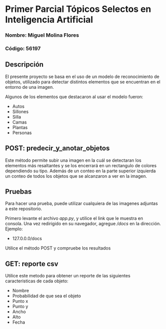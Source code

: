 # Primer Parcial Tópicos Selectos en Inteligencia Artificial
### Nombre: Miguel Molina Flores
### Código: 56197 

## Descripción
El presente proyecto se basa en el uso de un modelo de reconocimiento de objetos, utilizado para detectar distintos elementos que se encuentran en el entorno de una imagen. 

Algunos de los elementos que destacaron al usar el modelo fueron:

* Autos
* Sillones
* Silla
* Camas
* Plantas
* Personas

## POST: predecir_y_anotar_objetos
Este método permite subir una imagen en la cuál se detectaran los elementos más resaltantes y se los encerrará en un rectangulo de colores dependiendo su tipo. Además de un conteo en la parte superior izquierda un conteo de todos los objetos que se alcanzaron a ver en la imagen.

## Pruebas 
Para hacer una prueba, puede utilizar cualquiera de las imagenes adjuntas a este repositorio. 

Primero levante el archivo *app.py*, y utilice el link que le muestra en consola. Una vez redirigido en su navegador, agregue */docs* en la dirección. Ejemplo:

* 127.0.0.0/docs

Utilice el método POST y compruebe los resultados

## GET: reporte csv

Utilice este metodo para obtener un reporte de las siguientes caracteristicas de cada objeto:

* Nombre
* Probabilidad de que sea el objeto
* Punto x
* Punto y
* Ancho
* Alto
* Fecha